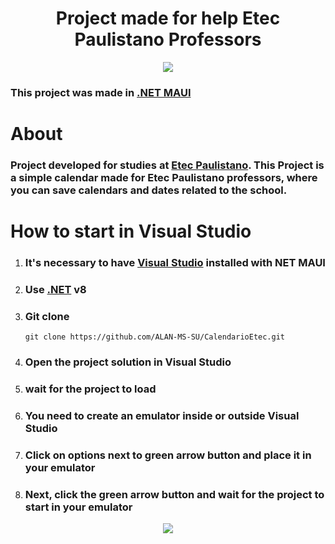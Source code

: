 <h1 align="center"><strong>Project made for help Etec Paulistano Professors</strong></h1>
<p align="center"><img src="https://github.com/user-attachments/assets/6abeb194-55e6-4834-a27b-581ffd02de2f"></p>
<h3>This project was made in <a href="https://learn.microsoft.com/pt-br/dotnet/maui/?view=net-maui-9.0">.NET MAUI</a></h3>
<h1><strong>About</strong></h1>
<h3>Project developed for studies at <a href="https://etecpaulistano.com.br/">Etec Paulistano</a>. This Project is a simple calendar made for Etec Paulistano professors, where you can save calendars and dates related to the school.</h3>
<h1>How to start in Visual Studio</h1>
<ol>
  <li>
    <h3>It's necessary to have <a href="https://visualstudio.microsoft.com/pt-br/vs/community/">Visual Studio</a> installed with NET MAUI</h3>
  </li>
  <li>
    <h3>Use <a href="https://dotnet.microsoft.com/pt-br/download/dotnet-framework">.NET</a> v8</h3>
  </li>
  <li>
    <h3>Git clone</h3>
    <pre><code>git clone https://github.com/ALAN-MS-SU/CalendarioEtec.git</code></pre>
  </li>
  <li>
    <h3>Open the project solution in Visual Studio</h3>
  </li>
  <li>
    <h3>wait for the project to load</h3>
  </li>
  <li>
    <h3>You need to create an emulator inside or outside Visual Studio</h3>
  </li>
  <li>
    <h3>Click on options next to green arrow button and place it in your emulator</h3>
  </li>
  <li>
    <h3>Next, click the green arrow button and wait for the project to start in your emulator</h3>
  </li>
</ol>
<p align="center">
  <img src="https://github.com/user-attachments/assets/69847c5d-be7c-449e-8ebc-ac345275bda5">
</p>

